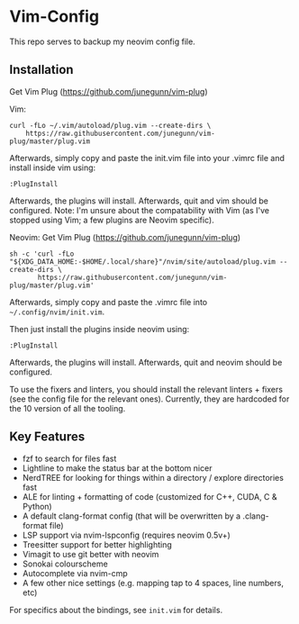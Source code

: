 # Vim-Config

This repo serves to backup my neovim config file.

## Installation
Get Vim Plug (https://github.com/junegunn/vim-plug)

Vim:
```
curl -fLo ~/.vim/autoload/plug.vim --create-dirs \
    https://raw.githubusercontent.com/junegunn/vim-plug/master/plug.vim
```

Afterwards, simply copy and paste the init.vim file into your .vimrc file and install inside vim using:
```
:PlugInstall
```
Afterwards, the plugins will install. Afterwards, quit and vim should be configured. Note: I'm unsure about the compatability with Vim (as I've stopped using Vim; a few plugins are Neovim specific).

Neovim:
Get Vim Plug (https://github.com/junegunn/vim-plug)
```
sh -c 'curl -fLo "${XDG_DATA_HOME:-$HOME/.local/share}"/nvim/site/autoload/plug.vim --create-dirs \
       https://raw.githubusercontent.com/junegunn/vim-plug/master/plug.vim'
```
Afterwards, simply copy and paste the .vimrc file into `~/.config/nvim/init.vim`.

Then just install the plugins inside neovim using:
```
:PlugInstall
```
Afterwards, the plugins will install. Afterwards, quit and neovim should be configured.

To use the fixers and linters, you should install the relevant linters + fixers
(see the config file for the relevant ones). Currently, they are hardcoded for
the 10 version of all the tooling.

## Key Features
- fzf to search for files fast
- Lightline to make the status bar at the bottom nicer
- NerdTREE for looking for things within a directory / explore directories fast
- ALE for linting + formatting of code (customized for C++, CUDA, C & Python)
- A default clang-format config (that will be overwritten by a .clang-format
  file)
- LSP support via nvim-lspconfig (requires neovim 0.5v+)
- Treesitter support for better highlighting
- Vimagit to use git better with neovim
- Sonokai colourscheme
- Autocomplete via nvim-cmp
- A few other nice settings (e.g. mapping tap to 4 spaces, line numbers, etc)

For specifics about the bindings, see `init.vim` for details.
